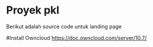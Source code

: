 # Proyek pkl
Berikut adalah source code untuk landing page

#Install Owncloud
https://doc.owncloud.com/server/10.7/
